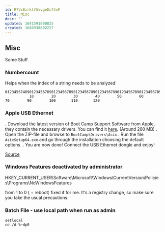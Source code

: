 ```yaml
---
id: R7Vx8irklYSvvgeDu74oF
title: Misc
desc: ''
updated: 1641591800825
created: 1640938802227
---
```


## Misc
Some Stuff

### Numbercount
Helps when the index of a string needs to be analyzed

```
0123456748901234567890123456789012345678901234567890123456789012345678901234567890123456798012345678901234567890123456798
           10        20        30        40        50        60        70        90        100       110       120
```

### Apple USB Ethernet
. Download the latest version of Boot Camp Support Software from Apple, they contain the necessary drivers. You can find it [here](https://support.apple.com/downloads/boot%2520camp%2520support). (Around 260 MB)
. Open the ZIP-file and browse to `BootCamp\Drivers\Asix`
. Run the file `AsixSetup64.exe` and go through the installation choosing the default options.
. You are now done! Connect the USB Ethernet dongle and enjoy!

[Source](http://www.mobilechronicles.com/2016/08/17/how-to-install-drivers-for-the-apple-usb-ethernet-adapter-on-windows/)


### Windows Features deactivated by administrator
HKEY_CURRENT_USER\Software\Microsoft\Windows\CurrentVersion\Policies\Programs\NoWindowsFeatures

from 1 to 0 ( + reboot) fixed it for me. It's a registry change, so make sure you take the usual precautions.


### Batch File - use local path when run as admin
```batch
setlocal
cd /d %~dp0
```

